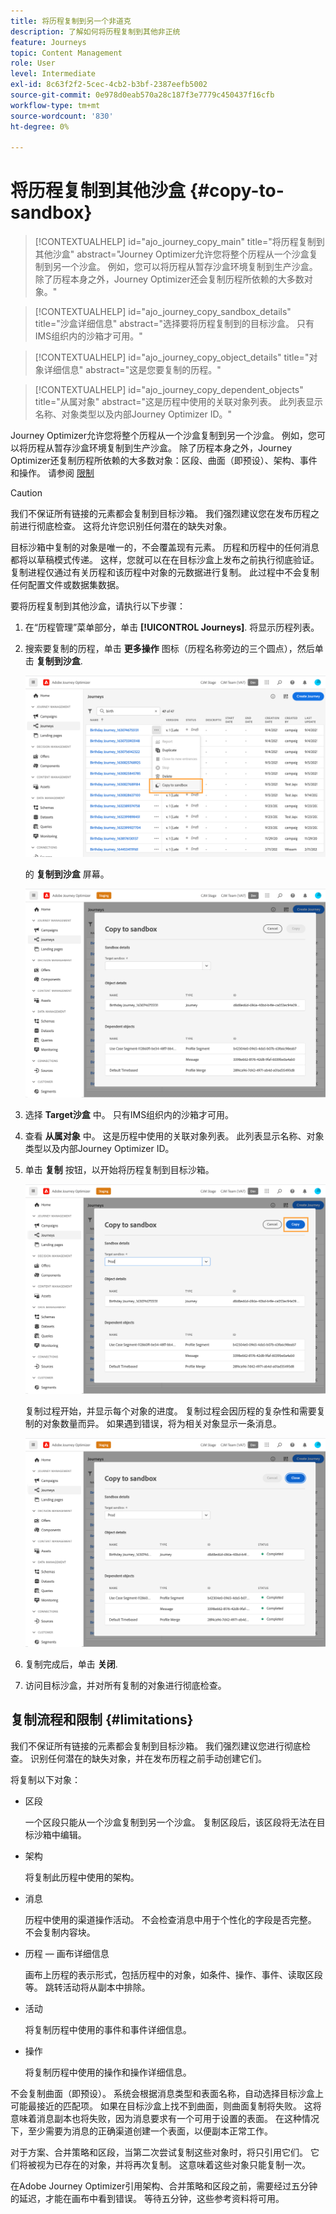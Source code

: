 ```yaml
---
title: 将历程复制到另一个非道克
description: 了解如何将历程复制到其他非正统
feature: Journeys
topic: Content Management
role: User
level: Intermediate
exl-id: 8c63f2f2-5cec-4cb2-b3bf-2387eefb5002
source-git-commit: 0e978d0eab570a28c187f3e7779c450437f16cfb
workflow-type: tm+mt
source-wordcount: '830'
ht-degree: 0%

---
```


# 将历程复制到其他沙盒 {#copy-to-sandbox}

>[!CONTEXTUALHELP]
>id="ajo_journey_copy_main"
>title="将历程复制到其他沙盒"
>abstract="Journey Optimizer允许您将整个历程从一个沙盒复制到另一个沙盒。 例如，您可以将历程从暂存沙盒环境复制到生产沙盒。 除了历程本身之外，Journey Optimizer还会复制历程所依赖的大多数对象。"

>[!CONTEXTUALHELP]
>id="ajo_journey_copy_sandbox_details"
>title="沙盒详细信息"
>abstract="选择要将历程复制到的目标沙盒。 只有IMS组织内的沙箱才可用。"

>[!CONTEXTUALHELP]
>id="ajo_journey_copy_object_details"
>title="对象详细信息"
>abstract="这是您要复制的历程。"

>[!CONTEXTUALHELP]
>id="ajo_journey_copy_dependent_objects"
>title="从属对象"
>abstract="这是历程中使用的关联对象列表。 此列表显示名称、对象类型以及内部Journey Optimizer ID。"

Journey Optimizer允许您将整个历程从一个沙盒复制到另一个沙盒。 例如，您可以将历程从暂存沙盒环境复制到生产沙盒。 除了历程本身之外，Journey Optimizer还复制历程所依赖的大多数对象：区段、曲面（即预设）、架构、事件和操作。 请参阅 [限制](../building-journeys/copy-to-sandbox.md#limitations)

>[!CAUTION]
>
>我们不保证所有链接的元素都会复制到目标沙箱。 我们强烈建议您在发布历程之前进行彻底检查。 这将允许您识别任何潜在的缺失对象。

目标沙箱中复制的对象是唯一的，不会覆盖现有元素。 历程和历程中的任何消息都将以草稿模式传递。 这样，您就可以在在目标沙盒上发布之前执行彻底验证。 复制进程仅通过有关历程和该历程中对象的元数据进行复制。 此过程中不会复制任何配置文件或数据集数据。

要将历程复制到其他沙盒，请执行以下步骤：

1. 在“历程管理”菜单部分，单击 **[!UICONTROL Journeys]**. 将显示历程列表。

2. 搜索要复制的历程，单击 **更多操作** 图标（历程名称旁边的三个圆点），然后单击 **复制到沙盒**.

   ![](assets/copy-sandbox1.png)

   的 **复制到沙盒** 屏幕。

   ![](assets/copy-sandbox2.png)

3. 选择 **Target沙盒** 中。 只有IMS组织内的沙箱才可用。

4. 查看 **从属对象** 中。 这是历程中使用的关联对象列表。 此列表显示名称、对象类型以及内部Journey Optimizer ID。

5. 单击 **复制** 按钮，以开始将历程复制到目标沙箱。

   ![](assets/copy-sandbox3.png)

   复制过程开始，并显示每个对象的进度。 复制过程会因历程的复杂性和需要复制的对象数量而异。 如果遇到错误，将为相关对象显示一条消息。

   ![](assets/copy-sandbox4.png)

6. 复制完成后，单击 **关闭**.

7. 访问目标沙盒，并对所有复制的对象进行彻底检查。

## 复制流程和限制 {#limitations}

我们不保证所有链接的元素都会复制到目标沙箱。 我们强烈建议您进行彻底检查。 识别任何潜在的缺失对象，并在发布历程之前手动创建它们。

将复制以下对象：

* 区段

   一个区段只能从一个沙盒复制到另一个沙盒。 复制区段后，该区段将无法在目标沙箱中编辑。

* 架构

   将复制此历程中使用的架构。

* 消息

   历程中使用的渠道操作活动。 不会检查消息中用于个性化的字段是否完整。 不会复制内容块。

* 历程 — 画布详细信息

   画布上历程的表示形式，包括历程中的对象，如条件、操作、事件、读取区段等。 跳转活动将从副本中排除。

* 活动

   将复制历程中使用的事件和事件详细信息。

* 操作

   将复制历程中使用的操作和操作详细信息。

不会复制曲面（即预设）。 系统会根据消息类型和表面名称，自动选择目标沙盒上可能最接近的匹配项。 如果在目标沙盒上找不到曲面，则曲面复制将失败。 这将意味着消息副本也将失败，因为消息要求有一个可用于设置的表面。 在这种情况下，至少需要为消息的正确渠道创建一个表面，以便副本正常工作。

对于方案、合并策略和区段，当第二次尝试复制这些对象时，将只引用它们。 它们将被视为已存在的对象，并将再次复制。 这意味着这些对象只能复制一次。

在Adobe Journey Optimizer引用架构、合并策略和区段之前，需要经过五分钟的延迟，才能在画布中看到错误。 等待五分钟，这些参考资料将可用。
